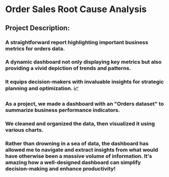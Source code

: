 # Order Sales Root Cause Analysis
## Project Description:
### A straightforward report highlighting important business metrics for orders data.

### A dynamic dashboard not only displaying key metrics but also providing a vivid depiction of trends and patterns.
### It equips decision-makers with invaluable insights for strategic planning and optimization. 📈
### As a project, we made a dashboard with an "Orders dataset" to summarize business performance indicators. 
### We cleaned and organized the data, then visualized it using various charts.

### Rather than drowning in a sea of data, the dashboard has allowed me to navigate and extract insights from what would have otherwise been a massive volume of information. It's amazing how a well-designed dashboard can simplify decision-making and enhance productivity!




